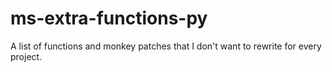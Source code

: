 # ms-extra-functions-py
A list of functions and monkey patches that I don't want to rewrite for every project.
